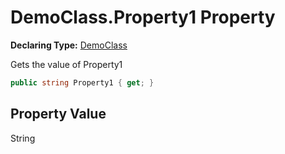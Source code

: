 # DemoClass.Property1 Property

**Declaring Type:** [DemoClass](../DemoClass.md)

Gets the value of Property1

```csharp
public string Property1 { get; }
```

## Property Value

String
